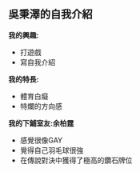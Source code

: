 ## 吳秉澤的自我介紹

**我的興趣:**
- 打遊戲
- 寫自我介紹

**我的特長:**
- 體育白癡
- 特爛的方向感

**我的下鋪室友:余柏霆**
- 感覺很像GAY
- 覺得自己羽毛球很強
- 在傳說對決中獲得了極高的鑽石牌位
